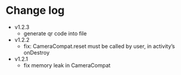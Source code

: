 # Change log

+ v1.2.3
  - generate qr code into file
+ v1.2.2
  - fix: CameraCompat.reset must be called by user, in activity’s onDestroy
+ v1.2.1
  - fix memory leak in CameraCompat
